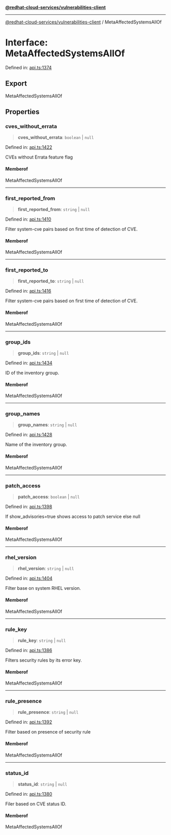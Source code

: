 [**@redhat-cloud-services/vulnerabilities-client**](../README.md)

***

[@redhat-cloud-services/vulnerabilities-client](../globals.md) / MetaAffectedSystemsAllOf

# Interface: MetaAffectedSystemsAllOf

Defined in: [api.ts:1374](https://github.com/charlesmulder/javascript-clients/blob/main/packages/vulnerabilities/api.ts#L1374)

## Export

MetaAffectedSystemsAllOf

## Properties

### cves\_without\_errata

> **cves\_without\_errata**: `boolean` \| `null`

Defined in: [api.ts:1422](https://github.com/charlesmulder/javascript-clients/blob/main/packages/vulnerabilities/api.ts#L1422)

CVEs without Errata feature flag

#### Memberof

MetaAffectedSystemsAllOf

***

### first\_reported\_from

> **first\_reported\_from**: `string` \| `null`

Defined in: [api.ts:1410](https://github.com/charlesmulder/javascript-clients/blob/main/packages/vulnerabilities/api.ts#L1410)

Filter system-cve pairs based on first time of detection of CVE.

#### Memberof

MetaAffectedSystemsAllOf

***

### first\_reported\_to

> **first\_reported\_to**: `string` \| `null`

Defined in: [api.ts:1416](https://github.com/charlesmulder/javascript-clients/blob/main/packages/vulnerabilities/api.ts#L1416)

Filter system-cve pairs based on first time of detection of CVE.

#### Memberof

MetaAffectedSystemsAllOf

***

### group\_ids

> **group\_ids**: `string` \| `null`

Defined in: [api.ts:1434](https://github.com/charlesmulder/javascript-clients/blob/main/packages/vulnerabilities/api.ts#L1434)

ID of the inventory group.

#### Memberof

MetaAffectedSystemsAllOf

***

### group\_names

> **group\_names**: `string` \| `null`

Defined in: [api.ts:1428](https://github.com/charlesmulder/javascript-clients/blob/main/packages/vulnerabilities/api.ts#L1428)

Name of the inventory group.

#### Memberof

MetaAffectedSystemsAllOf

***

### patch\_access

> **patch\_access**: `boolean` \| `null`

Defined in: [api.ts:1398](https://github.com/charlesmulder/javascript-clients/blob/main/packages/vulnerabilities/api.ts#L1398)

If show_advisories=true shows access to patch service else null

#### Memberof

MetaAffectedSystemsAllOf

***

### rhel\_version

> **rhel\_version**: `string` \| `null`

Defined in: [api.ts:1404](https://github.com/charlesmulder/javascript-clients/blob/main/packages/vulnerabilities/api.ts#L1404)

Filter base on system RHEL version.

#### Memberof

MetaAffectedSystemsAllOf

***

### rule\_key

> **rule\_key**: `string` \| `null`

Defined in: [api.ts:1386](https://github.com/charlesmulder/javascript-clients/blob/main/packages/vulnerabilities/api.ts#L1386)

Filters security rules by its error key.

#### Memberof

MetaAffectedSystemsAllOf

***

### rule\_presence

> **rule\_presence**: `string` \| `null`

Defined in: [api.ts:1392](https://github.com/charlesmulder/javascript-clients/blob/main/packages/vulnerabilities/api.ts#L1392)

Filter based on presence of security rule

#### Memberof

MetaAffectedSystemsAllOf

***

### status\_id

> **status\_id**: `string` \| `null`

Defined in: [api.ts:1380](https://github.com/charlesmulder/javascript-clients/blob/main/packages/vulnerabilities/api.ts#L1380)

Filer based on CVE status ID.

#### Memberof

MetaAffectedSystemsAllOf
